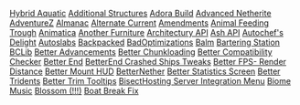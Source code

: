 

[Hybrid Aquatic](https://modrinth.com/mod/hybrid-aquatic/version/1.3.5)
[Additional Structures](https://modrinth.com/mod/additional-structures/version/v.4.2.1)
[Adora Build](https://modrinth.com/mod/adorabuild-structures/version/qQP3RGoX)
[Advanced Netherite](https://modrinth.com/mod/advanced-netherite/version/fabric-2.1.3-mc1.20.1)
[AdventureZ](https://modrinth.com/mod/adventurez/version/1.4.20+1.20.1)
[Almanac](https://modrinth.com/mod/almanac/version/1.0.2)
[Alternate Current](https://modrinth.com/mod/alternate-current/version/mc1.20-1.9.0)
[Amendments](https://modrinth.com/mod/amendments/version/1.20-1.2.12)
[Animal Feeding Trough](https://modrinth.com/mod/animal_feeding_trough/version/1.1.0+1.20.1)
[Animatica](https://modrinth.com/mod/animatica/version/0.6.1+1.20.4)
[Another Furniture](https://modrinth.com/mod/another-furniture/version/YKKY0UDo)
[Architectury API](https://modrinth.com/mod/architectury-api/version/9.2.14+fabric)
[Ash API](https://modrinth.com/mod/ash-api/version/3.0.2+1.20.1-fabric)
[Autochef's Delight](https://modrinth.com/mod/autochefs-delight/version/1.0.4+fabric)
[Autoslabs](https://modrinth.com/mod/autoslabs/version/1.1.3)
[Backpacked](https://mrcrayfish.com/mods/backpacked/download/83216e2bbf4c18f56e70561e08cc7a92a67ab7b2)
[BadOptimizations](https://modrinth.com/mod/badoptimizations/version/2.2.1)
[Balm](https://modrinth.com/mod/balm/version/7.3.9+fabric-1.20.1)
[Bartering Station](https://modrinth.com/mod/bartering-station/version/v8.0.0-1.20.1-Fabric)
[BCLib](https://modrinth.com/mod/bclib/version/3.0.14)
[Better Advancements](https://modrinth.com/mod/better-advancements/version/aefjQSuD)
[Better Chunkloading](https://www.curseforge.com/minecraft/mc-mods/better-chunk-loading-forge-fabric/files/5936825)
[Better Compatibility Checker](https://modrinth.com/mod/better-compatibility-checker/version/4.0.8)
[Better End](https://modrinth.com/mod/betterend/version/4.0.11)
[BetterEnd Crashed Ships Tweaks](https://modrinth.com/mod/betterend-crashed-ships-tweaks/version/1.0.0)
[Better FPS- Render Distance](https://www.curseforge.com/minecraft/mc-mods/better-fps-render-distance-fabric/files/5723259)
[Better Mount HUD](https://modrinth.com/mod/better-mount-hud/version/1.2.2)
[BetterNether](https://modrinth.com/mod/betternether/version/9.0.10)
[Better Statistics Screen](https://modrinth.com/mod/better-stats/version/3.12.6+fabric-1.20.1)
[Better Tridents](https://modrinth.com/mod/better-tridents/version/v8.0.1-1.20.1-Fabric)
[Better Trim Tooltips](https://modrinth.com/mod/better-trim-tooltips/version/better-trim-tooltips-1.0.1-1.20)
[BisectHosting Server Integration Menu](https://modrinth.com/mod/bisect-mod/version/xY7jTWGb)
[Biome Music](https://www.curseforge.com/minecraft/mc-mods/biome-music/files/5661946)
[Blossom (!!!)]()
[Boat Break Fix](https://modrinth.com/mod/boat-break-fix/version/1.0.2)
[]()
[]()
[]()
[]()
[]()
[]()
[]()
[]()
[]()
[]()
[]()
[]()
[]()
[]()
[]()
[]()
[]()
[]()
[]()
[]()
[]()
[]()
[]()
[]()
[]()
[]()
[]()
[]()
[]()
[]()
[]()
[]()
[]()
[]()
[]()
[]()
[]()
[]()
[]()
[]()
[]()
[]()
[]()
[]()
[]()
[]()
[]()
[]()
[]()
[]()
[]()
[]()
[]()
[]()
[]()
[]()
[]()
[]()
[]()
[]()
[]()
[]()
[]()
[]()
[]()
[]()
[]()
[]()
[]()
[]()